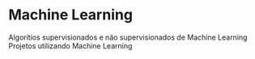 # Machine Learning
Algorítios supervisionados e não supervisionados de Machine Learning
Projetos utilizando Machine Learning
